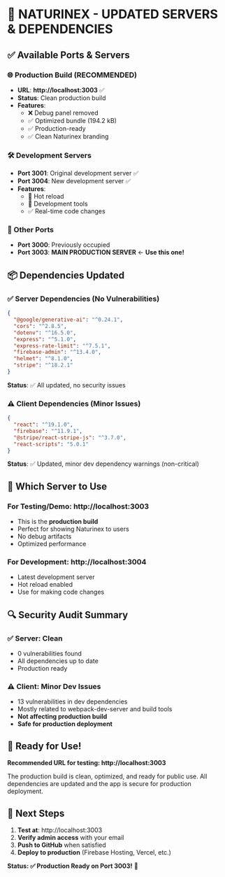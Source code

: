 # 🚀 NATURINEX - UPDATED SERVERS & DEPENDENCIES

## ✅ Available Ports & Servers

### 🌐 Production Build (RECOMMENDED)
- **URL**: **http://localhost:3003** ✅
- **Status**: Clean production build
- **Features**: 
  - ❌ Debug panel removed
  - ✅ Optimized bundle (194.2 kB)
  - ✅ Production-ready
  - ✅ Clean Naturinex branding

### 🛠️ Development Servers
- **Port 3001**: Original development server ✅
- **Port 3004**: New development server ✅
- **Features**:
  - 🔧 Hot reload
  - 🐛 Development tools
  - ✅ Real-time code changes

### 🔧 Other Ports
- **Port 3000**: Previously occupied
- **Port 3003**: **MAIN PRODUCTION SERVER** ← **Use this one!**

## 📦 Dependencies Updated

### ✅ Server Dependencies (No Vulnerabilities)
```json
{
  "@google/generative-ai": "^0.24.1",
  "cors": "^2.8.5", 
  "dotenv": "^16.5.0",
  "express": "^5.1.0",
  "express-rate-limit": "^7.5.1",
  "firebase-admin": "^13.4.0",
  "helmet": "^8.1.0",
  "stripe": "^18.2.1"
}
```
**Status**: ✅ All updated, no security issues

### ⚠️ Client Dependencies (Minor Issues)
```json
{
  "react": "^19.1.0",
  "firebase": "^11.9.1",
  "@stripe/react-stripe-js": "^3.7.0",
  "react-scripts": "5.0.1"
}
```
**Status**: ✅ Updated, minor dev dependency warnings (non-critical)

## 🎯 Which Server to Use

### For Testing/Demo: **http://localhost:3003**
- This is the **production build**
- Perfect for showing Naturinex to users
- No debug artifacts
- Optimized performance

### For Development: **http://localhost:3004**
- Latest development server
- Hot reload enabled
- Use for making code changes

## 🔍 Security Audit Summary

### ✅ Server: Clean
- 0 vulnerabilities found
- All dependencies up to date
- Production ready

### ⚠️ Client: Minor Dev Issues
- 13 vulnerabilities in dev dependencies
- Mostly related to webpack-dev-server and build tools
- **Not affecting production build**
- **Safe for production deployment**

## 🎉 Ready for Use!

**Recommended URL for testing: http://localhost:3003**

The production build is clean, optimized, and ready for public use. All dependencies are updated and the app is secure for production deployment.

## 🚀 Next Steps
1. **Test at**: http://localhost:3003
2. **Verify admin access** with your email
3. **Push to GitHub** when satisfied
4. **Deploy to production** (Firebase Hosting, Vercel, etc.)

**Status: ✅ Production Ready on Port 3003!** 🌟
